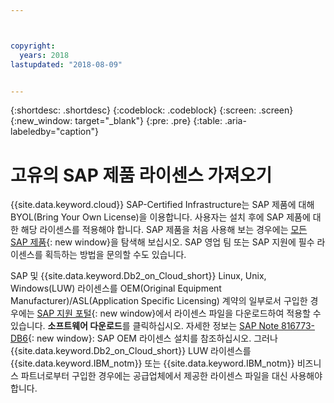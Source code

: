 ```yaml
---



copyright:
  years: 2018
lastupdated: "2018-08-09"


---
```


{:shortdesc: .shortdesc}
{:codeblock: .codeblock}
{:screen: .screen}
{:new_window: target="_blank"}
{:pre: .pre}
{:table: .aria-labeledby="caption"}


# 고유의 SAP 제품 라이센스 가져오기

{{site.data.keyword.cloud}} SAP-Certified Infrastructure는 SAP 제품에 대해 BYOL(Bring Your Own License)을 이용합니다. 사용자는 설치 후에 SAP 제품에 대한 해당 라이센스를 적용해야 합니다. SAP 제품을 처음 사용해 보는 경우에는 [모든 SAP 제품](https://www.sap.com/products.html){: new window}을 탐색해 보십시오. SAP 영업 팀 또는 SAP 지원에 필수 라이센스를 획득하는 방법을 문의할 수도 있습니다.

SAP 및 {{site.data.keyword.Db2_on_Cloud_short}} Linux, Unix, Windows(LUW) 라이센스를 OEM(Original Equipment Manufacturer)/ASL(Application Specific Licensing) 계약의 일부로서 구입한 경우에는 [SAP 지원 포털](https://support.sap.com/en/index.html){: new window}에서 라이센스 파일을 다운로드하여 적용할 수 있습니다. **소프트웨어 다운로드**를 클릭하십시오. 자세한 정보는 [SAP Note 816773-DB6](https://launchpad.support.sap.com/#/notes/816773){: new window}: SAP OEM 라이센스 설치를 참조하십시오. 그러나 {{site.data.keyword.Db2_on_Cloud_short}} LUW 라이센스를 {{site.data.keyword.IBM_notm}} 또는 {{site.data.keyword.IBM_notm}} 비즈니스 파트너로부터 구입한 경우에는 공급업체에서 제공한 라이센스 파일을 대신 사용해야 합니다.
